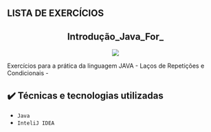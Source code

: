 ## LISTA DE EXERCÍCIOS

<h2 align="center">Introdução_Java_For_</h2>

<p align="center">
<img src="https://img.shields.io/badge/Status-Programador_em_Desenvolvimento-red"></p>

<p>Exercícios para a prática da linguagem JAVA - Laços de Repetições e Condicionais -</p>

## ✔️ Técnicas e tecnologias utilizadas

- ``Java ``
- ``InteliJ IDEA``